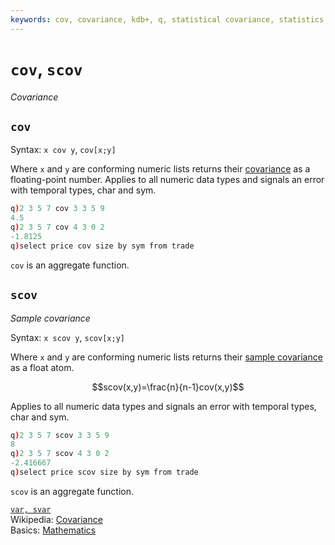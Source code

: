 ```yaml
---
keywords: cov, covariance, kdb+, q, statistical covariance, statistics
---
```


# `cov`, `scov`

_Covariance_



## `cov` 

Syntax: `x cov y`, `cov[x;y]`

Where `x` and `y` are conforming numeric lists returns their [covariance](https://en.wikipedia.org/wiki/Covariance "Wikipedia") as a floating-point number. Applies to all numeric data types and signals an error with temporal types, char and sym.

```q
q)2 3 5 7 cov 3 3 5 9
4.5
q)2 3 5 7 cov 4 3 0 2
-1.8125
q)select price cov size by sym from trade
```


`cov` is an aggregate function.



## `scov` 

_Sample covariance_

Syntax: `x scov y`, `scov[x;y]`

Where `x` and `y` are conforming numeric lists returns their [sample covariance](https://en.wikipedia.org/wiki/Covariance#Calculating_the_sample_covariance "Wikipedia") as a float atom.

$$scov(x,y)=\frac{n}{n-1}cov(x,y)$$

Applies to all numeric data types and signals an error with temporal types, char and sym.

```q
q)2 3 5 7 scov 3 3 5 9
8
q)2 3 5 7 scov 4 3 0 2
-2.416667
q)select price scov size by sym from trade
```

`scov` is an aggregate function.


<i class="far fa-hand-point-right"></i>
[`var, svar`](var.md)  
Wikipedia: [Covariance](https://en.wikipedia.org/wiki/Covariance)  
Basics: [Mathematics](../basics/math.md)
